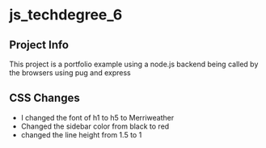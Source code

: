 # js_techdegree_6

## Project Info
This project is a portfolio example using a node.js backend being called by the browsers using pug and express

## CSS Changes
- I changed the font of h1 to h5 to Merriweather
- Changed the sidebar color from black to red
- changed the line height from 1.5 to 1